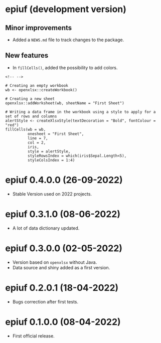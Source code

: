 # epiuf (development version)

## Minor improvements

-   Added a `NEWS.md` file to track changes to the package.

## New features

-   In `fillCells()`, added the possibility to add colors.

```{=html}
<!-- -->
```
    # Creating an empty workbook
    wb <- openxlsx::createWorkbook()

    # Creating a new sheet
    openxlsx::addWorksheet(wb, sheetName = "First Sheet")

    # Writing a data frame in the workbook using a style to apply for a set of rows and columns
    alertStyle <- createXlsxStyle(textDecoration = "Bold", fontColour = "red")
    fillCells(wb = wb, 
              onesheet = "First Sheet", 
              line = 7, 
              col = 2, 
              iris, 
              style = alertStyle, 
              styleRowsIndex = which(iris$Sepal.Length<5),
              styleColsIndex = 1:4) 

# epiuf 0.4.0.0 (26-09-2022)

-   Stable Version used on 2022 projects.

# epiuf 0.3.1.0 (08-06-2022)

-   A lot of data dictionary updated.

# epiuf 0.3.0.0 (02-05-2022)

-   Version based on `openxlsx` without Java.
-   Data source and shiny added as a first version.

# epiuf 0.2.0.1 (18-04-2022)

-   Bugs correction after first tests.

# epiuf 0.1.0.0 (08-04-2022)

-   First official release.
